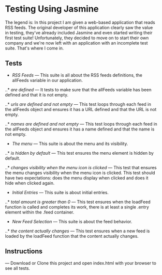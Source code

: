 # Testing Using Jasmine

The legend is: In this project I am given a web-based application that reads RSS feeds. The original developer of this application clearly saw the value in testing, they've already included Jasmine and even started writing their first test suite! Unfortunately, they decided to move on to start their own company and we're now left with an application with an incomplete test suite. That's where I come in.

## Tests

* _RSS Feeds_ — This suite is all about the RSS feeds definitions, the allFeeds variable in our application.

..* _are defined_ — It tests to make sure that the allFeeds variable has been defined and that it is not empty.

..* _urls are defined and not empty_ — This test loops through each feed in the allFeeds object and ensures it has a URL defined and that the URL is not empty.

..* _names are defined and not empty_ — This test loops through each feed in the allFeeds object and ensures it has a name defined and that the name is not empty.

* _The menu_ — This suite is about the menu and its visibility.

..* _is hidden by default_ — This test ensures the menu element is hidden by default.

..* _changes visibility when the menu icon is clicked_ — This test that ensures the menu changes visibility when the menu icon is clicked. This test should have two expectations: does the menu display when clicked and does it hide when clicked again.

* _Initial Entries_ — This suite is about initial entries.

..* _total amount is greater than 0_ — This test ensures when the loadFeed function is called and completes its work, there is at least a single .entry element within the .feed container.

* _New Feed Selection_ — This suite is about the feed behavior.

..* _the content actually changes_ — This test ensures when a new feed is loaded by the loadFeed function that the content actually changes.

## Instructions

— Download or Clone this project and open index.html with your browser to see all tests.
